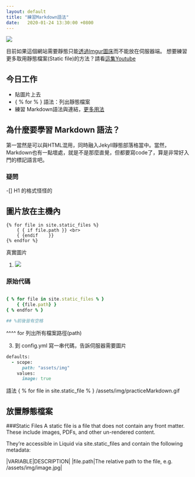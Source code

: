 ```yaml
---
layout: default
title: "練習Markdown語法"
date:   2020-01-24 13:30:00 +0800
---
```

<img src="https://imgur.com/iK6HGtt.gif">

目前如果這個網站需要靜態只能[透過Imgur圖床](https://imgur.com/iK6HGtt.gif)而不能放在伺服器端。
想要練習更多取用靜態檔案(Static file)的方法？請看[這集Youtube](https://www.youtube.com/watch?v=knWjmVlVpso&list=PLLAZ4kZ9dFpOPV5C5Ay0pHaa0RJFhcmcB&index=18)

## 今日工作
- 貼圖片上去
- { % for % } 語法：列出靜態檔案 
- 練習 Markdown語法與連結，[更多用法](/Geek-Log/markdown/)

## 為什麼要學習 Markdown 語法？
第一當然是可以與HTML混用，同時融入Jekyll靜態部落格當中。當然，Markdown也有一點壞處，就是不是那麼直覺，但都要寫code了，算是非常好入門的標記語言吧。

### 疑問
-[] H1 的格式怪怪的

## 圖片放在主機內

```
{% for file in site.static_files %}
	{ { if file.path }} <br>
	{ {endif	}}
{% endfor %}
```


真實圖片
 1. <img src="{{https://peirren.github.io/Geek-Log/assets/img/practiceMarkdown.gif}}">
 

### 原始代碼
```rb

{ % for file in site.static_files % }
	{ {file.path} }
{ % endfor % }

## %前後皆有空格
```
^^^^ for  列出所有檔案路徑(path)



3. 到 config.yml 寫一串代碼，告訴伺服器需要圖片

```rb
defaults:
  - scope:
      path: "assets/img"
    values:
      image: true
```

語法
{ % for file in site.static_file % }
/assets/img/practiceMarkdown.gif

## 放置靜態檔案
###Static Files
A static file is a file that does not contain any front matter. These include images, PDFs, and other un-rendered content.

They’re accessible in Liquid via site.static_files and contain the following metadata:

|VARIABLE|DESCRIPTION|
|file.path|The relative path to the file, e.g. /assets/img/image.jpg|


